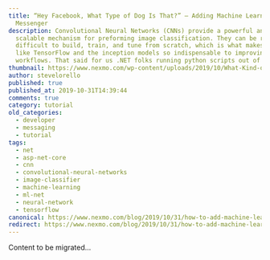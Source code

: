 ```yaml
---
title: “Hey Facebook, What Type of Dog Is That?” – Adding Machine Learning to
  Messenger
description: Convolutional Neural Networks (CNNs) provide a powerful and
  scalable mechanism for preforming image classification. They can be relatively
  difficult to build, train, and tune from scratch, which is what makes tools
  like TensorFlow and the inception models so indispensable to improving our ML
  workflows. That said for us .NET folks running python scripts out of […]
thumbnail: https://www.nexmo.com/wp-content/uploads/2019/10/What-Kind-of-Dog-Is-That.png
author: stevelorello
published: true
published_at: 2019-10-31T14:39:44
comments: true
category: tutorial
old_categories:
  - developer
  - messaging
  - tutorial
tags:
  - net
  - asp-net-core
  - cnn
  - convolutional-neural-networks
  - image-classifier
  - machine-learning
  - ml-net
  - neural-network
  - tensorflow
canonical: https://www.nexmo.com/blog/2019/10/31/how-to-add-machine-learning-to-facebook-messenger-dr
redirect: https://www.nexmo.com/blog/2019/10/31/how-to-add-machine-learning-to-facebook-messenger-dr
---
```

Content to be migrated...